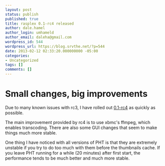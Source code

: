 ```yaml
---
layout: post
status: publish
published: true
title: rasplex 0.1-rc4 released
author: dale.hamel
author_login: umhameld
author_email: daleha@gmail.com
wordpress_id: 544
wordpress_url: https://blog.srvthe.net/?p=544
date: 2013-02-12 02:33:20.000000000 -05:00
categories:
- Uncategorized
tags: []
comments: []
---
```

<h1>Small changes, big improvements</h1>
Due to many known issues with rc3, I have rolled out <a href="https://trello.com/c/oJN0FC6l">0.1-rc4</a> as quickly as possible.

The main improvement provided by rc4 is to use xbmc's ffmpeg, which enables transcoding. There are also some GUI changes that seem to make things much more stable.

One thing I have noticed with all versions of PHT is that they are extremely unstable if you try to do too much with them before the thumbnails cache. If you leave PHT running for a while (20 minutes) after first start, the performance tends to be much better and much more stable.
